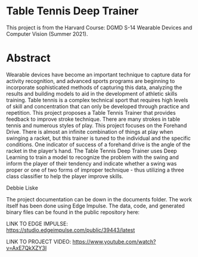 # Table Tennis Deep Trainer

This project is from the Harvard Course: DGMD S-14 Wearable Devices and Computer Vision (Summer 2021).

# Abstract

Wearable devices have become an important technique to capture data for activity recognition, and advanced sports programs are beginning to incorporate sophisticated methods of capturing this data, analyzing the results and building models to aid in the development of athletic skills training. Table tennis is a complex technical sport that requires high levels of skill and concentration that can only be developed through practice and repetition. This project proposes a Table Tennis Trainer that provides feedback to improve stroke technique. There are many strokes in table tennis and numerous styles of play. This project focuses on the Forehand Drive. There is almost an infinite combination of things at play when swinging a racket, but this trainer is tuned to the individual and the specific conditions. One indicator of success of a forehand drive is the angle of the racket in the player’s hand. The Table Tennis Deep Trainer uses Deep Learning to train a model to recognize the problem with the swing and inform the player of their tendency and indicate whether a swing was proper or one of two forms of improper technique - thus utilizing a three class classifier to help the player improve skills.

Debbie Liske

The project documentation can be down in the documents folder. 
The work itself has been done using Edge Impulse. The data, code, and generated binary files can be found in the public repository here: 

LINK TO EDGE IMPULSE:
https://studio.edgeimpulse.com/public/39443/latest

LINK TO PROJECT VIDEO:
https://www.youtube.com/watch?v=AxE7QkXZY3I



 
